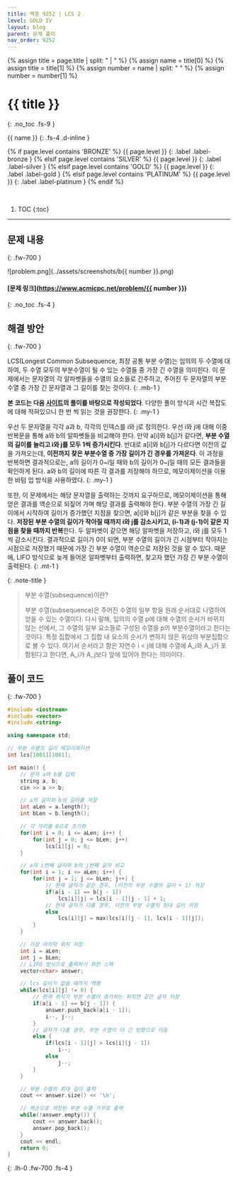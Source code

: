 ```yaml
---
title: 백준 9252 | LCS 2
level: GOLD IV
layout: blog
parent: 문제 풀이
nav_order: 9252
---
```

{% assign title = page.title | split: " | " %}
{% assign name = title[0] %}
{% assign title = title[1] %}
{% assign number = name | split: " " %}
{% assign number = number[1] %}

# **{{ title }}**
{: .no_toc .fs-9 }

{{ name }}
{: .fs-4 .d-inline }

{% if page.level contains 'BRONZE' %}
{{ page.level }}
{: .label .label-bronze }
{% elsif page.level contains 'SILVER' %}
{{ page.level }}
{: .label .label-silver }
{% elsif page.level contains 'GOLD' %}
{{ page.level }}
{: .label .label-gold }
{% elsif page.level contains 'PLATINUM' %}
{{ page.level }}
{: .label .label-platinum }
{% endif %}

<br/>

1. TOC
{:toc}

---

## 문제 내용
{: .fw-700 }

![problem.png](../assets/screenshots/b{{ number }}.png)

#### [문제 링크](https://www.acmicpc.net/problem/{{ number }})
{: .no_toc .fs-4 }

## 해결 방안
{: .fw-700 }

<div class="code-example" markdown="1">
LCS(Longest Common Subsequence, 최장 공통 부분 수열)는 임의의 두 수열에 대하여,
두 수열 모두의 부분수열이 될 수 있는 수열들 중 가장 긴 수열을 의미힌다.
이 문제에서는 문자열의 각 알파벳들을 수열의 요소들로 간주하고,
주어진 두 문자열의 부분수열 중 가장 긴 문자열과 그 길이를 찾는 것이다.
{: .mb-1 }

**본 코드는 다음 [사이트](https://www.geeksforgeeks.org/longest-common-subsequence-dp-4/)의 풀이를 바탕으로 작성되었다**.
다양한 풀이 방식과 시간 복잡도에 대해 적혀있으니 한 번 씩 읽는 것을 권장한다.
{: .my-1 }

우선 두 문자열을 각각 a과 b, 각각의 인덱스를 i와 j로 정의한다.
우선 i와 j에 대해 이중 반복문을 통해 a와 b의 알파벳들을 비교해야 한다.
만약 a[i]와 b[j]가 같다면, **부분 수열의 길이를 늘리고 i와 j를 모두 1씩 증가시킨다**.
반대로 a[i]와 b[j]가 다르다면 이전의 값을 가져오는데, **이전까지 찾은 부분수열 중 가장 길이가 긴 경우를 가져온다**.
이 과정을 반복하면 결과적으로는, a의 길이가 0~i일 때와 b의 길이가 0~j일 때의 모든 결과들을 확인하게 된다.
a와 b의 길이에 따른 각 결과를 저장해야 하므로, 메모이제이션을 이용한 바텀 업 방식을 사용하였다.
{: .my-1 }

또한, 이 문제에서는 해당 문자열을 출력하는 것까지 요구하므로, 메모이제이션을 통해 얻은 결과를 역순으로 되짚어 가며 해당 결과를 출력해야 한다.
부분 수열의 가장 긴 길이에서 시작하여 길이가 증가했던 지점을 찾으면, a[i]와 b[j]가 같은 부분을 찾을 수 있다.
**저장된 부분 수열의 길이가 작아질 때까지 i와 j를 감소시키고, (i-1)과 (j-1)이 같은 지점을 찾을 때까지 반복**한다.
두 알파벳이 같으면 해당 알파벳을 저장하고, i와 j를 모두 1씩 감소시킨다.
결과적으로 길이가 0이 되면, 부분 수열의 길이가 긴 시점부터 작아지는 시점으로 저장했기 때문에 가장 긴 부분 수열이 역순으로 저장된 것을 알 수 있다.
때문에, LIFO 방식으로 늦게 들어온 알파벳부터 출력하면, 찾고자 했던 가장 긴 부분 수열이 출력된다.
{: .mt-1 }

{: .note-title }
> 부분 수열(subsequence)이란?
>
> 부분 수열(subsequence)은 주어진 수열의 일부 항을 원래 순서대로 나열하여 얻을 수 있는 수열이다.
> 다시 말해, 임의의 수열 p에 대해 수열의 순서가 바뀌지 않는 선에서,
> 그 수열의 일부 요소들로 구성된 수열을 p의 부분수열이라고 한다는 것이다.
> 특정 집합에서 그 집합 내 요소의 순서가 변하지 않은 위상의 부분집합으로 볼 수 있다.
> 여기서 순서라고 함은 자연수 i < j에 대해 수열에 A_i와 A_j가 포함된다고 한다면, A_i가 A_j보다 앞에 있어야 한다는 의미이다.
</div>

## 풀이 코드
{: .fw-700 }

```cpp
#include <iostream>
#include <vector>
#include <string>

using namespace std;

// 부분 수열의 길이 메모이제이션
int lcs[1001][1001];

int main() {
    // 문자 a와 b를 입력
    string a, b;
    cin >> a >> b;

    // a의 길이와 b의 길이를 저장
    int aLen = a.length();
    int bLen = b.length();

    // 각 자리를 0으로 초기화
    for(int i = 0; i <= aLen; i++) {
        for(int j = 0; j <= bLen; j++)
            lcs[i][j] = 0;
    }

    // a의 i번째 글자와 b의 j번째 글자 비교
    for(int i = 1; i <= aLen; i++) {
        for(int j = 1; j <= bLen; j++) {
            // 현재 글자가 같은 경우, (이전의 부분 수열의 길이 + 1) 저장
            if(a[i - 1] == b[j - 1])
                lcs[i][j] = lcs[i - 1][j - 1] + 1;
            // 현재 글자가 다를 경우, 이전의 부분 수열의 최대 길이 저장
            else
                lcs[i][j] = max(lcs[i][j - 1], lcs[i - 1][j]);
        }
    }

    // 가장 마지막 위치 저장
    int i = aLen;
    int j = bLen;
    // LIFO 방식으로 출력하기 위한 스택
    vector<char> answer;

    // lcs 길이가 없을 때까지 역행
    while(lcs[i][j] != 0) {
        // 현재 위치가 부분 수열이 증가하는 위치면 같은 글자 저장
        if(a[i - 1] == b[j - 1]) {
            answer.push_back(a[i - 1]);
            i--, j--;
        }
        // 글자가 다를 경우, 부분 수열이 더 긴 방향으로 이동
        else {
            if(lcs[i - 1][j] > lcs[i][j - 1])
                i--;
            else
                j--;
        }
    }

    // 부분 수열의 최대 길이 출력
    cout << answer.size() << '\n';

    // 역순으로 저장된 부분 수열 거꾸로 출력
    while(!answer.empty()) {
        cout << answer.back();
        answer.pop_back();
    }
    cout << endl;
    return 0;
}
```
{: .lh-0 .fw-700 .fs-4 }